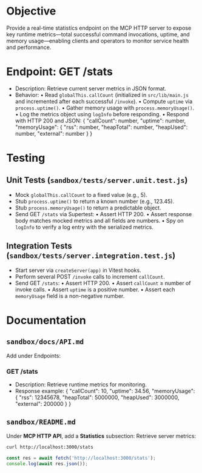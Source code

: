 # Objective
Provide a real-time statistics endpoint on the MCP HTTP server to expose key runtime metrics—total successful command invocations, uptime, and memory usage—enabling clients and operators to monitor service health and performance.

# Endpoint: GET /stats
- Description: Retrieve current server metrics in JSON format.
- Behavior:
  • Read `globalThis.callCount` (initialized in `src/lib/main.js` and incremented after each successful `/invoke`).
  • Compute `uptime` via `process.uptime()`.
  • Gather memory usage with `process.memoryUsage()`.
  • Log the metrics object using `logInfo` before responding.
  • Respond with HTTP 200 and JSON:
    {
      "callCount": number,
      "uptime": number,
      "memoryUsage": {
        "rss": number,
        "heapTotal": number,
        "heapUsed": number,
        "external": number
      }
    }

# Testing
## Unit Tests (`sandbox/tests/server.unit.test.js`)
- Mock `globalThis.callCount` to a fixed value (e.g., 5).
- Stub `process.uptime()` to return a known number (e.g., 123.45).
- Stub `process.memoryUsage()` to return a predictable object.
- Send GET `/stats` via Supertest:
  • Assert HTTP 200.
  • Assert response body matches mocked metrics and all fields are numbers.
  • Spy on `logInfo` to verify a log entry with the serialized metrics.

## Integration Tests (`sandbox/tests/server.integration.test.js`)
- Start server via `createServer(app)` in Vitest hooks.
- Perform several POST `/invoke` calls to increment `callCount`.
- Send GET `/stats`:
  • Assert HTTP 200.
  • Assert `callCount` ≥ number of invoke calls.
  • Assert `uptime` is a positive number.
  • Assert each `memoryUsage` field is a non-negative number.

# Documentation
## `sandbox/docs/API.md`
Add under Endpoints:
### GET /stats
- Description: Retrieve runtime metrics for monitoring.
- Response example:
  {
    "callCount": 10,
    "uptime": 34.56,
    "memoryUsage": {
      "rss": 12345678,
      "heapTotal": 5000000,
      "heapUsed": 3000000,
      "external": 200000
    }
  }

## `sandbox/README.md`
Under **MCP HTTP API**, add a **Statistics** subsection:
Retrieve server metrics:
```bash
curl http://localhost:3000/stats
```
```js
const res = await fetch('http://localhost:3000/stats');
console.log(await res.json());
```
